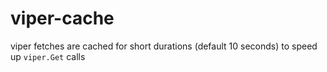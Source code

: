 # viper-cache
viper fetches are cached for short durations (default 10 seconds) to speed up `viper.Get` calls
